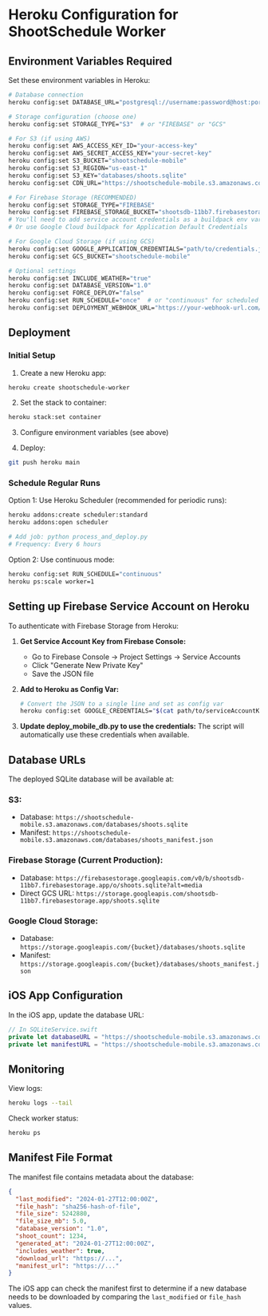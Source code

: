 # Heroku Configuration for ShootSchedule Worker

## Environment Variables Required

Set these environment variables in Heroku:

```bash
# Database connection
heroku config:set DATABASE_URL="postgresql://username:password@host:port/database"

# Storage configuration (choose one)
heroku config:set STORAGE_TYPE="S3"  # or "FIREBASE" or "GCS"

# For S3 (if using AWS)
heroku config:set AWS_ACCESS_KEY_ID="your-access-key"
heroku config:set AWS_SECRET_ACCESS_KEY="your-secret-key"
heroku config:set S3_BUCKET="shootschedule-mobile"
heroku config:set S3_REGION="us-east-1"
heroku config:set S3_KEY="databases/shoots.sqlite"
heroku config:set CDN_URL="https://shootschedule-mobile.s3.amazonaws.com"

# For Firebase Storage (RECOMMENDED)
heroku config:set STORAGE_TYPE="FIREBASE"
heroku config:set FIREBASE_STORAGE_BUCKET="shootsdb-11bb7.firebasestorage.app"
# You'll need to add service account credentials as a buildpack env var
# Or use Google Cloud buildpack for Application Default Credentials

# For Google Cloud Storage (if using GCS)
heroku config:set GOOGLE_APPLICATION_CREDENTIALS="path/to/credentials.json"
heroku config:set GCS_BUCKET="shootschedule-mobile"

# Optional settings
heroku config:set INCLUDE_WEATHER="true"
heroku config:set DATABASE_VERSION="1.0"
heroku config:set FORCE_DEPLOY="false"
heroku config:set RUN_SCHEDULE="once"  # or "continuous" for scheduled runs
heroku config:set DEPLOYMENT_WEBHOOK_URL="https://your-webhook-url.com/notify"
```

## Deployment

### Initial Setup

1. Create a new Heroku app:
```bash
heroku create shootschedule-worker
```

2. Set the stack to container:
```bash
heroku stack:set container
```

3. Configure environment variables (see above)

4. Deploy:
```bash
git push heroku main
```

### Schedule Regular Runs

Option 1: Use Heroku Scheduler (recommended for periodic runs):
```bash
heroku addons:create scheduler:standard
heroku addons:open scheduler

# Add job: python process_and_deploy.py
# Frequency: Every 6 hours
```

Option 2: Use continuous mode:
```bash
heroku config:set RUN_SCHEDULE="continuous"
heroku ps:scale worker=1
```

## Setting up Firebase Service Account on Heroku

To authenticate with Firebase Storage from Heroku:

1. **Get Service Account Key from Firebase Console:**
   - Go to Firebase Console → Project Settings → Service Accounts
   - Click "Generate New Private Key"
   - Save the JSON file

2. **Add to Heroku as Config Var:**
   ```bash
   # Convert the JSON to a single line and set as config var
   heroku config:set GOOGLE_CREDENTIALS="$(cat path/to/serviceAccountKey.json | jq -c .)"
   ```

3. **Update deploy_mobile_db.py to use the credentials:**
   The script will automatically use these credentials when available.

## Database URLs

The deployed SQLite database will be available at:

### S3:
- Database: `https://shootschedule-mobile.s3.amazonaws.com/databases/shoots.sqlite`
- Manifest: `https://shootschedule-mobile.s3.amazonaws.com/databases/shoots_manifest.json`

### Firebase Storage (Current Production):
- Database: `https://firebasestorage.googleapis.com/v0/b/shootsdb-11bb7.firebasestorage.app/o/shoots.sqlite?alt=media`
- Direct GCS URL: `https://storage.googleapis.com/shootsdb-11bb7.firebasestorage.app/shoots.sqlite`

### Google Cloud Storage:
- Database: `https://storage.googleapis.com/{bucket}/databases/shoots.sqlite`
- Manifest: `https://storage.googleapis.com/{bucket}/databases/shoots_manifest.json`

## iOS App Configuration

In the iOS app, update the database URL:

```swift
// In SQLiteService.swift
private let databaseURL = "https://shootschedule-mobile.s3.amazonaws.com/databases/shoots.sqlite"
private let manifestURL = "https://shootschedule-mobile.s3.amazonaws.com/databases/shoots_manifest.json"
```

## Monitoring

View logs:
```bash
heroku logs --tail
```

Check worker status:
```bash
heroku ps
```

## Manifest File Format

The manifest file contains metadata about the database:

```json
{
  "last_modified": "2024-01-27T12:00:00Z",
  "file_hash": "sha256-hash-of-file",
  "file_size": 5242880,
  "file_size_mb": 5.0,
  "database_version": "1.0",
  "shoot_count": 1234,
  "generated_at": "2024-01-27T12:00:00Z",
  "includes_weather": true,
  "download_url": "https://...",
  "manifest_url": "https://..."
}
```

The iOS app can check the manifest first to determine if a new database needs to be downloaded by comparing the `last_modified` or `file_hash` values.